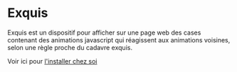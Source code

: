 Exquis
======

Exquis est un dispositif pour afficher sur une page web des cases contenant des animations javascript qui réagissent aux animations voisines, selon une règle proche du cadavre exquis.

Voir ici pour [l'installer chez soi](https://github.com/gongfuio/Exquis/wiki)
